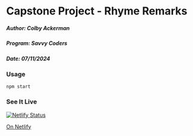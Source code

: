 # Capstone Project - Rhyme Remarks

##### Author: Colby Ackerman

##### Program: Savvy Coders

##### Date: 07/11/2024

### Usage

`npm start`

### See It Live

[![Netlify Status](https://api.netlify.com/api/v1/badges/7756cd98-1e8c-4fdb-9d35-3f20e9814dd5/deploy-status)](https://app.netlify.com/sites/rhymeremarks/deploys)

[On Netlify](https://rhymeremarks.netlify.app/)
